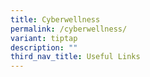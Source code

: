 ```yaml
---
title: Cyberwellness
permalink: /cyberwellness/
variant: tiptap
description: ""
third_nav_title: Useful Links
---
```

